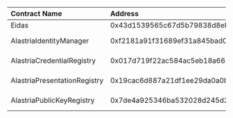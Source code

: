 | Contract Name | Address | ABI |
| :------------ | :-------| :--- |
| Eidas | 0x43d1539565c67d5b79838d8ebf1bbabe13dd05d3 | https://github.com/alastria/alastria-identity/blob/develop/contracts/abi/__contracts_libs_Eidas_sol_Eidas.abi |
| AlastriaIdentityManager | 0xf2181a91f31689ef31a845bad08794b12d130076 | https://github.com/alastria/alastria-identity/blob/develop/contracts/abi/__contracts_identityManager_AlastriaIdentityManager_sol_AlastriaIdentityManager.abi |
| AlastriaCredentialRegistry | 0x017d719f22ac584ac5eb18a6672fdc75bea1418a | https://github.com/alastria/alastria-identity/blob/develop/contracts/abi/__contracts_registry_AlastriaCredentialRegistry_sol_AlastriaCredentialRegistry.abi |
| AlastriaPresentationRegistry | 0x19cac6d887a21df1ee29da0a0b3d2682ce799e05 | https://github.com/alastria/alastria-identity/blob/develop/contracts/abi/__contracts_registry_AlastriaPresentationRegistry_sol_AlastriaPresentationRegistry.abi |
| AlastriaPublicKeyRegistry | 0x7de4a925346ba532028d245d2c3b3f0b5d5b85fb | https://github.com/alastria/alastria-identity/blob/develop/contracts/abi/__contracts_registry_AlastriaPublicKeyRegistry_sol_AlastriaPublicKeyRegistry.abi |
